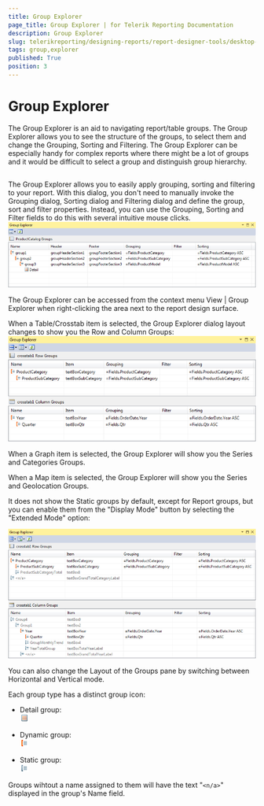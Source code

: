 ```yaml
---
title: Group Explorer
page_title: Group Explorer | for Telerik Reporting Documentation
description: Group Explorer
slug: telerikreporting/designing-reports/report-designer-tools/desktop-designers/tools/group-explorer
tags: group,explorer
published: True
position: 3
---
```


# Group Explorer



The Group Explorer is an aid to navigating report/table groups. The Group Explorer allows you to see the structure of the groups, to select them and change the Grouping, Sorting and Filtering. The Group Explorer can be especially handy for complex reports where there might be a lot of groups and it would be difficult to select a group and distinguish group hierarchy.

## 

The Group Explorer allows you to easily apply grouping, sorting and filtering to your report. With this dialog, you don't need to manually invoke the Grouping dialog, Sorting dialog and Filtering dialog and define the group, sort and filter properties. Instead, you can use the Grouping, Sorting and Filter fields to do this with several intuitive mouse clicks.  
  ![](images/GroupExplorerReport.PNG)

The Group Explorer can be accessed from the context menu View | Group Explorer when right-clicking the area next to the report design surface.
        



When a Table/Crosstab item is selected, the Group Explorer dialog layout changes to show you the Row and Column Groups:  
  ![](images/GroupExplorerStandardMode.PNG)

When a Graph item is selected, the Group Explorer will show you the Series and Categories Groups.

When a Map item is selected, the Group Explorer will show you the Series and Geolocation Groups.



It does not show the Static groups by default, except for Report groups, but you can enable them from the "Display Mode" button
          by selecting the "Extended Mode" option:
          
  ![](images/GroupExplorerAdvancedMode.PNG)

You can also change the Layout of the Groups pane by switching between Horizontal and Vertical mode.

Each group type has a distinct group icon:

* Detail group:  
  ![Group Explorer Detail Icon](images/GroupExplorerDetailIcon.png)

* Dynamic group:  
  ![Group Explorer Dynamic Icon](images/GroupExplorerDynamicIcon.png)

* Static group:  
  ![Group Explorer Static Icon](images/GroupExplorerStaticIcon.png)

Groups wihtout a name assigned to them will have the text "```<n/a>```" displayed in the group's Name field.
